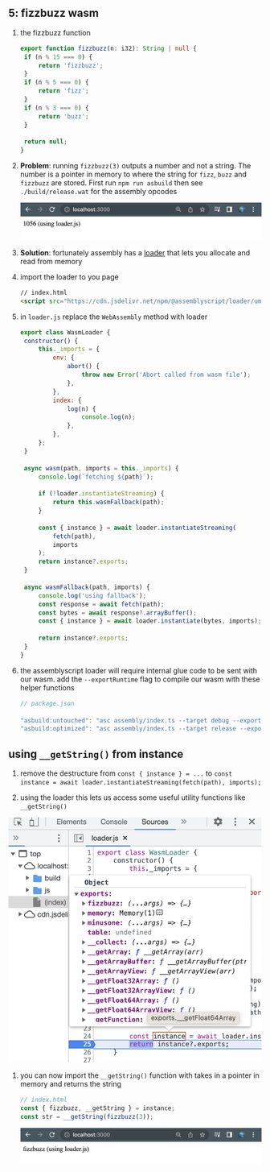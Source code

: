 ## 5: fizzbuzz wasm

1. the fizzbuzz function

   ```ts
   export function fizzbuzz(n: i32): String | null {
   	if (n % 15 === 0) {
   		return 'fizzbuzz';
   	}
   	if (n % 5 === 0) {
   		return 'fizz';
   	}
   	if (n % 3 === 0) {
   		return 'buzz';
   	}

   	return null;
   }
   ```

1. **Problem**: running `fizzbuzz(3)` outputs a number and not a string. The number is a pointer in memory to where the string for `fizz`, `buzz` and `fizzbuzz` are stored. First run `npm run asbuild` then see `./build/release.wat` for the assembly opcodes

   ![fizzbuzz ptr](../resources/fizzbuzz-ptr.png)

1. **Solution**: fortunately assembly has a [loader](https://github.com/AssemblyScript/assemblyscript/tree/main/lib/loader) that lets you allocate and read from memory
1. import the loader to you page

   ```html
   // index.html
   <script src="https://cdn.jsdelivr.net/npm/@assemblyscript/loader/umd/index.js"></script>
   ```

1. in `loader.js` replace the `WebAssembly` method with loader

   ```js
   export class WasmLoader {
   	constructor() {
   		this._imports = {
   			env: {
   				abort() {
   					throw new Error('Abort called from wasm file');
   				},
   			},
   			index: {
   				log(n) {
   					console.log(n);
   				},
   			},
   		};
   	}

   	async wasm(path, imports = this._imports) {
   		console.log(`fetching ${path}`);

   		if (!loader.instantiateStreaming) {
   			return this.wasmFallback(path);
   		}

   		const { instance } = await loader.instantiateStreaming(
   			fetch(path),
   			imports
   		);
   		return instance?.exports;
   	}

   	async wasmFallback(path, imports) {
   		console.log('using fallback');
   		const response = await fetch(path);
   		const bytes = await response?.arrayBuffer();
   		const { instance } = await loader.instantiate(bytes, imports);

   		return instance?.exports;
   	}
   }
   ```

1. the assemblyscript loader will require internal glue code to be sent with our wasm. add the `--exportRuntime` flag to compile our wasm with these helper functions

   ```js
   // package.json

   "asbuild:untouched": "asc assembly/index.ts --target debug --exportRuntime",
   "asbuild:optimized": "asc assembly/index.ts --target release --exportRuntime"
   ```

## using `__getString()` from instance

1. remove the destructure from `const { instance } = ...` to `const instance = await loader.instantiateStreaming(fetch(path), imports);`

1. using the loader this lets us access some useful utility functions like `__getString()`

![instance utilities](../resources/__getString.png)

1.  you can now import the `__getString()` function with takes in a pointer in memory and returns the string

    ```js
    // index.html
    const { fizzbuzz, __getString } = instance;
    const str = __getString(fizzbuzz(3));
    ```

    ![fizzbuzz](../resources/fizzbuzz.png)
